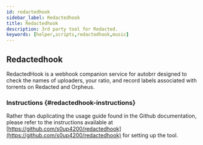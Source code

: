 ```yaml
---
id: redactedhook
sidebar_label: Redactedhook
title: Redactedhook
description: 3rd party tool for Redacted.
keywords: [helper,scripts,redactedhook,music]
---
```


## Redactedhook

RedactedHook is a webhook companion service for autobrr designed to check the names of uploaders, your ratio, and record labels associated with torrents on Redacted and Orpheus.

### Instructions {#redactedhook-instructions}

Rather than duplicating the usage guide found in the Github documentation, please refer to the instructions available at [https://github.com/s0up4200/redactedhook](https://github.com/s0up4200/redactedhook) for setting up the tool.

